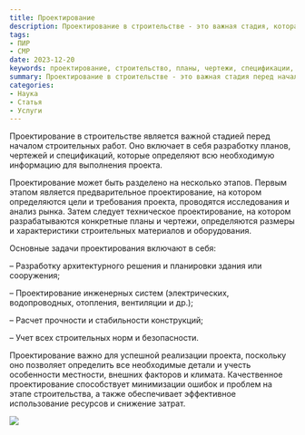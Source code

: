 ```yaml
---
title: Проектирование
description: Проектирование в строительстве - это важная стадия, которая определяет всю необходимую информацию для выполнения проекта и помогает минимизировать ошибки на этапе строительства.
tags:
- ПИР
- СМР
date: 2023-12-20
keywords: проектирование, строительство, планы, чертежи, спецификации, архитектура здания, инженерные системы, расчет прочности конструкций
summary: Проектирование в строительстве - это важная стадия перед началом работ. Оно включает разработку планов, чертежей и спецификаций, которые определяют всю информацию для выполнения проекта. Проектирование решает такие задачи как разработка архитектуры здания или сооружения, инженерных систем, расчет прочности конструкций и соблюдение норм безопасности. Качественное проектирование помогает минимизировать ошибки на этапе строительства и экономить ресурсы.
categories:
- Наука
- Статья
- Услуги
---
```


Проектирование в строительстве является важной стадией перед началом строительных работ. Оно включает в себя разработку планов, чертежей и спецификаций, которые определяют всю необходимую информацию для выполнения проекта.

Проектирование может быть разделено на несколько этапов. Первым этапом является предварительное проектирование, на котором определяются цели и требования проекта, проводятся исследования и анализ рынка. Затем следует техническое проектирование, на котором разрабатываются конкретные планы и чертежи, определяются размеры и характеристики строительных материалов и оборудования.

Основные задачи проектирования включают в себя:

– Разработку архитектурного решения и планировки здания или сооружения;

– Проектирование инженерных систем (электрических, водопроводных, отопления, вентиляции и др.);

– Расчет прочности и стабильности конструкций;

– Учет всех строительных норм и безопасности.

Проектирование важно для успешной реализации проекта, поскольку оно позволяет определить все необходимые детали и учесть особенности местности, внешних факторов и климата. Качественное проектирование способствует минимизации ошибок и проблем на этапе строительства, а также обеспечивает эффективное использование ресурсов и снижение затрат.

![](https://dedov.ws/wp-content/uploads/2023/07/img_zqdkpnud0bmuoo8a22eo.png)